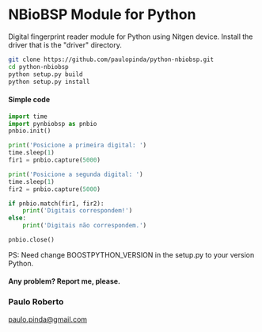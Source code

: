 # NBioBSP Module for Python

Digital fingerprint reader module for Python using Nitgen device.
Install the driver that is the "driver" directory.

```bash
git clone https://github.com/paulopinda/python-nbiobsp.git
cd python-nbiobsp
python setup.py build
python setup.py install
```
#### Simple code

```python
import time
import pynbiobsp as pnbio
pnbio.init()

print('Posicione a primeira digital: ')
time.sleep(1)
fir1 = pnbio.capture(5000)

print('Posicione a segunda digital: ')
time.sleep(1)
fir2 = pnbio.capture(5000)

if pnbio.match(fir1, fir2):
    print('Digitais correspondem!')
else:
    print('Digitais não correspondem.')

pnbio.close()
```

PS: Need change BOOSTPYTHON_VERSION in the setup.py to your version Python.

#### Any problem? Report me, please.
### Paulo Roberto
paulo.pinda@gmail.com
